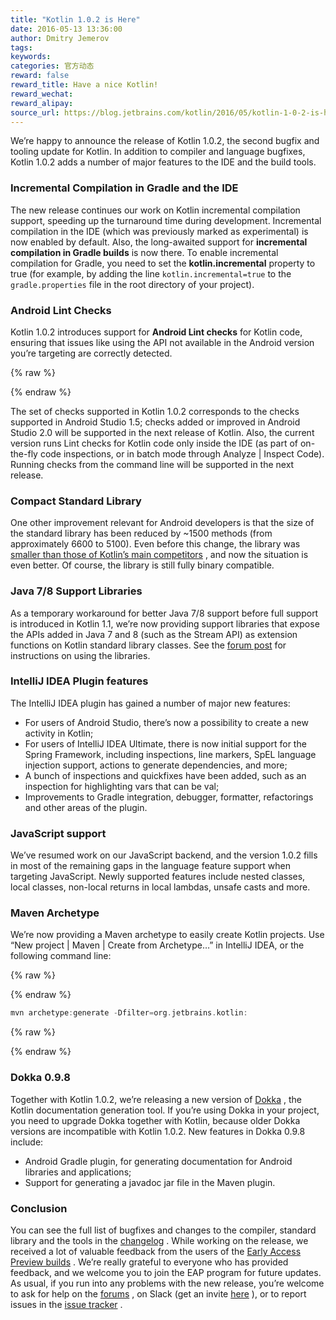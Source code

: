 ```yaml
---
title: "Kotlin 1.0.2 is Here"
date: 2016-05-13 13:36:00
author: Dmitry Jemerov
tags:
keywords:
categories: 官方动态
reward: false
reward_title: Have a nice Kotlin!
reward_wechat:
reward_alipay:
source_url: https://blog.jetbrains.com/kotlin/2016/05/kotlin-1-0-2-is-here/
---
```


We’re happy to announce the release of Kotlin 1.0.2, the second bugfix and tooling update for Kotlin. In addition to compiler and language bugfixes, Kotlin 1.0.2 adds a number of major features to the IDE and the build tools.
### Incremental Compilation in Gradle and the IDE

The new release continues our work on Kotlin incremental compilation support, speeding up the turnaround time during development. Incremental compilation in the IDE (which was previously marked as experimental) is now enabled by default. Also, the long-awaited support for <b>incremental compilation in Gradle builds</b> is now there.
To enable incremental compilation for Gradle, you need to set the <b>kotlin.incremental</b> property to true (for example, by adding the line <code>kotlin.incremental=true</code> to the <code>gradle.properties</code> file in the root directory of your project).
### Android Lint Checks

Kotlin 1.0.2 introduces support for <b>Android Lint checks</b> for Kotlin code, ensuring that issues like using the API not available in the Android version you’re targeting are correctly detected.

{% raw %}
<p><span id="more-3865"></span></p>
{% endraw %}

The set of checks supported in Kotlin 1.0.2 corresponds to the checks supported in Android Studio 1.5; checks added or improved in Android Studio 2.0 will be supported in the next release of Kotlin. Also, the current version runs Lint checks for Kotlin code only inside the IDE (as part of on-the-fly code inspections, or in batch mode through Analyze | Inspect Code). Running checks from the command line will be supported in the next release.
### Compact Standard Library

One other improvement relevant for Android developers is that the size of the standard library has been reduced by ~1500 methods (from approximately 6600 to 5100). Even before this change, the library was  [smaller than those of Kotlin’s main competitors](https://github.com/SidneyXu/AndroidDemoIn4Languages) , and now the situation is even better. Of course, the library is still fully binary compatible.
### Java 7/8 Support Libraries

As a temporary workaround for better Java 7/8 support before full support is introduced in Kotlin 1.1, we’re now providing support libraries that expose the APIs added in Java 7 and 8 (such as the Stream API) as extension functions on Kotlin standard library classes. See the  [forum post](https://discuss.kotlinlang.org/t/jdk7-8-features-in-kotlin-1-0/1625)  for instructions on using the libraries.
### IntelliJ IDEA Plugin features

The IntelliJ IDEA plugin has gained a number of major new features:

* For users of Android Studio, there’s now a possibility to create a new activity in Kotlin;
* For users of IntelliJ IDEA Ultimate, there is now initial support for the Spring Framework, including inspections, line markers, SpEL language injection support, actions to generate dependencies, and more;
* A bunch of inspections and quickfixes have been added, such as an inspection for highlighting vars that can be val;
* Improvements to Gradle integration, debugger, formatter, refactorings and other areas of the plugin.

### JavaScript support

We’ve resumed work on our JavaScript backend, and the version 1.0.2 fills in most of the remaining gaps in the language feature support when targeting JavaScript. Newly supported features include nested classes, local classes, non-local returns in local lambdas, unsafe casts and more.
### Maven Archetype

We’re now providing a Maven archetype to easily create Kotlin projects. Use “New project | Maven | Create from Archetype…” in IntelliJ IDEA, or the following command line:

{% raw %}
<p></p>
{% endraw %}

```kotlin
mvn archetype:generate -Dfilter=org.jetbrains.kotlin:
```

{% raw %}
<p></p>
{% endraw %}

### Dokka 0.9.8

Together with Kotlin 1.0.2, we’re releasing a new version of  [Dokka](https://github.com/kotlin/dokka) , the Kotlin documentation generation tool. If you’re using Dokka in your project, you need to upgrade Dokka together with Kotlin, because older Dokka versions are incompatible with Kotlin 1.0.2. New features in Dokka 0.9.8 include:

* Android Gradle plugin, for generating documentation for Android libraries and applications;
* Support for generating a javadoc jar file in the Maven plugin.

### Conclusion

You can see the full list of bugfixes and changes to the compiler, standard library and the tools in the  [changelog](https://github.com/JetBrains/kotlin/blob/1.0.2/ChangeLog.md) .
While working on the release, we received a lot of valuable feedback from the users of the  [Early Access Preview builds](https://discuss.kotlinlang.org/t/kotlin-1-0-2-eap/1581) . We’re really grateful to everyone who has provided feedback, and we welcome you to join the EAP program for future updates.
As usual, if you run into any problems with the new release, you’re welcome to ask for help on the  [forums](https://discuss.kotlinlang.org/) , on Slack (get an invite  [here](http://kotlinslackin.herokuapp.com/) ), or to report issues in the  [issue tracker](https://youtrack.jetbrains.com/issues/KT) .
